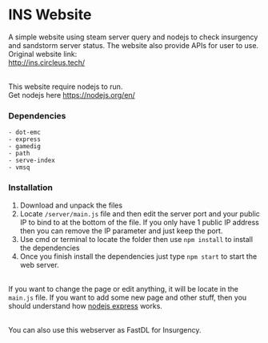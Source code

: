 # INS Website
A simple website using steam server query and nodejs to check insurgency and sandstorm server status. The website also provide APIs for user to use.<br>
Original website link:<br>
http://ins.circleus.tech/<br><br>

This website require nodejs to run.<br>
Get nodejs here https://nodejs.org/en/

### Dependencies
```
- dot-emc
- express
- gamedig
- path
- serve-index
- vmsq
```

### Installation
1) Download and unpack the files<br>
2) Locate `/server/main.js` file and then edit the server port and your public IP to bind to at the bottom of the file. If you only have 1 public IP address then you can remove the IP parameter and just keep the port.
3) Use cmd or terminal to locate the folder then use `npm install` to install the dependencies<br>
4) Once you finish install the dependencies just type `npm start` to start the web server.<br><br>

If you want to change the page or edit anything, it will be locate in the `main.js` file. If you want to add some new page and other stuff, then you should understand how [nodejs express](https://expressjs.com/) works.<br><br>

You can also use this webserver as FastDL for Insurgency.
